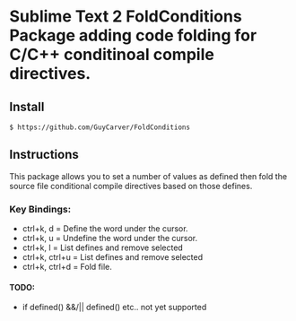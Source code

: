 # Sublime Text 2 FoldConditions Package adding code folding for C/C++ conditinoal compile directives.

## Install

    $ https://github.com/GuyCarver/FoldConditions

## Instructions

This package allows you to set a number of values as defined then fold the source file conditional compile directives based on those defines.

### Key Bindings:

* ctrl+k, d = Define the word under the cursor.
* ctrl+k, u = Undefine the word under the cursor.
* ctrl+k, l = List defines and remove selected
* ctrl+k, ctrl+u = List defines and remove selected
* ctrl+k, ctrl+d = Fold file.

#### TODO:
* if defined() &&/|| defined() etc.. not yet supported
